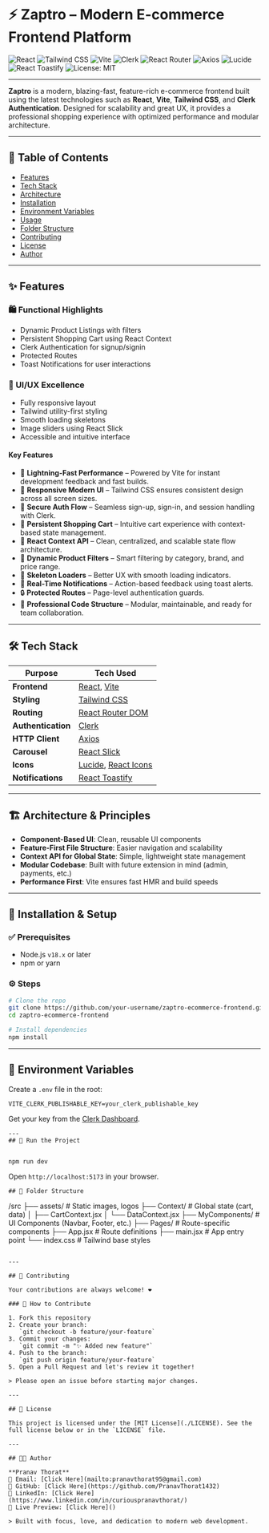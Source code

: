 # ⚡ Zaptro – Modern E-commerce Frontend Platform

![React](https://img.shields.io/badge/React-20232a?style=for-the-badge&logo=react&logoColor=61DAFB) ![Tailwind CSS](https://img.shields.io/badge/TailwindCSS-06B6D4?style=for-the-badge&logo=tailwind-css&logoColor=white) ![Vite](https://img.shields.io/badge/Vite-563D7C?style=for-the-badge&logo=vite&logoColor=white)
![Clerk](https://img.shields.io/badge/Clerk-Authentication-blue?style=for-the-badge&logo=clerk) ![React Router](https://img.shields.io/badge/React--Router-D63AFF?style=for-the-badge&logo=reactrouter) ![Axios](https://img.shields.io/badge/Axios-005571?style=for-the-badge&logo=axios&logoColor=white)
![Lucide](https://img.shields.io/badge/Lucide%20Icons-000000?style=for-the-badge&logo=lucide&logoColor=white) ![React Toastify](https://img.shields.io/badge/React--Toastify-FF912B?style=for-the-badge&logo=react&logoColor=white) ![License: MIT](https://img.shields.io/badge/License-MIT-yellow.svg?style=for-the-badge)

---

 **Zaptro** is a modern, blazing-fast, feature-rich e-commerce frontend built using the latest technologies such as **React**, **Vite**, **Tailwind CSS**, and **Clerk Authentication**. Designed for scalability and great UX, it provides a professional shopping experience with optimized performance and modular architecture.

---



## 🧩 Table of Contents

- [Features](#features)
- [Tech Stack](#tech-stack)
- [Architecture](#architecture)
- [Installation](#installation)
- [Environment Variables](#environment-variables)
- [Usage](#usage)
- [Folder Structure](#folder-structure)
- [Contributing](#contributing)
- [License](#license)
- [Author](#author)

---

## ✨ Features

### 🛍 Functional Highlights
- Dynamic Product Listings with filters
- Persistent Shopping Cart using React Context
- Clerk Authentication for signup/signin
- Protected Routes
- Toast Notifications for user interactions

### 🎨 UI/UX Excellence
- Fully responsive layout
- Tailwind utility-first styling
- Smooth loading skeletons
- Image sliders using React Slick
- Accessible and intuitive interface

#### Key Features
- 🚀 **Lightning-Fast Performance** – Powered by Vite for instant development feedback and fast builds.
- 📱 **Responsive Modern UI** – Tailwind CSS ensures consistent design across all screen sizes.
- 🔐 **Secure Auth Flow** – Seamless sign-up, sign-in, and session handling with Clerk.
- 🛒 **Persistent Shopping Cart** – Intuitive cart experience with context-based state management.
- 🧠 **React Context API** – Clean, centralized, and scalable state flow architecture.
- 🎯 **Dynamic Product Filters** – Smart filtering by category, brand, and price range.
- 🧱 **Skeleton Loaders** – Better UX with smooth loading indicators.
- 🔔 **Real-Time Notifications** – Action-based feedback using toast alerts.
- 🔒 **Protected Routes** – Page-level authentication guards.
- 🧭 **Professional Code Structure** – Modular, maintainable, and ready for team collaboration.

---

## 🛠️ Tech Stack

| Purpose          | Tech Used |
|------------------|-----------|
| **Frontend**     | [React](https://reactjs.org/), [Vite](https://vitejs.dev/) |
| **Styling**      | [Tailwind CSS](https://tailwindcss.com/) |
| **Routing**      | [React Router DOM](https://reactrouter.com/) |
| **Authentication** | [Clerk](https://clerk.dev/) |
| **HTTP Client**  | [Axios](https://axios-http.com/) |
| **Carousel**     | [React Slick](https://react-slick.neostack.com/) |
| **Icons**        | [Lucide](https://lucide.dev/), [React Icons](https://react-icons.github.io/) |
| **Notifications**| [React Toastify](https://fkhadra.github.io/react-toastify/) |

---

## 🏗️ Architecture & Principles

- **Component-Based UI**: Clean, reusable UI components
- **Feature-First File Structure**: Easier navigation and scalability
- **Context API for Global State**: Simple, lightweight state management
- **Modular Codebase**: Built with future extension in mind (admin, payments, etc.)
- **Performance First**: Vite ensures fast HMR and build speeds

---

## 🚀 Installation & Setup

### ✅ Prerequisites

- Node.js `v18.x` or later
- npm or yarn

### ⚙️ Steps

```bash
# Clone the repo
git clone https://github.com/your-username/zaptro-ecommerce-frontend.git
cd zaptro-ecommerce-frontend

# Install dependencies
npm install
````

---

## 🔐 Environment Variables

Create a `.env` file in the root:

```env
VITE_CLERK_PUBLISHABLE_KEY=your_clerk_publishable_key
```

Get your key from the [Clerk Dashboard](https://dashboard.clerk.com/).


```
---
## 🧪 Run the Project


npm run dev
```

Open `http://localhost:5173` in your browser.


```
## 📁 Folder Structure

```
/src
├── assets/         # Static images, logos
├── Context/        # Global state (cart, data)
│   ├── CartContext.jsx
│   └── DataContext.jsx
├── MyComponents/   # UI Components (Navbar, Footer, etc.)
├── Pages/          # Route-specific components
├── App.jsx         # Route definitions
├── main.jsx        # App entry point
└── index.css       # Tailwind base styles
```

---

## 🤝 Contributing

Your contributions are always welcome! ❤️

### 📌 How to Contribute

1. Fork this repository
2. Create your branch:
   `git checkout -b feature/your-feature`
3. Commit your changes:
   `git commit -m "✨ Added new feature"`
4. Push to the branch:
   `git push origin feature/your-feature`
5. Open a Pull Request and let's review it together!

> Please open an issue before starting major changes.

---

## 📄 License

This project is licensed under the [MIT License](./LICENSE). See the full license below or in the `LICENSE` file.

---

## 👨‍💻 Author

**Pranav Thorat**
📧 Email: [Click Here](mailto:pranavthorat95@gmail.com)
🔗 GitHub: [Click Here](https://github.com/PranavThorat1432)
🔗 LinkedIn: [Click Here](https://www.linkedin.com/in/curiouspranavthorat/)
🔗 Live Preview: [Click Here]()

> Built with focus, love, and dedication to modern web development.

